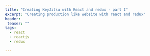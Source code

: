 ```yaml
---
title: "Creating KeyJitsu with React and redux - part I"
excerpt: "Creating production like website with react and redux"
header:
 teaser: ""
tags: 
  - react
  - reactjs
  - redux

--- 
```

